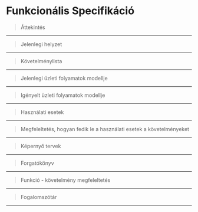 # Funkcionális Specifikáció
>Áttekintés
---


>Jelenlegi helyzet
---


>Követelménylista
---


>Jelenlegi üzleti folyamatok modellje
---


>Igényelt üzleti folyamatok modellje
---


>Használati esetek
---


>Megfeleltetés, hogyan fedik le a használati esetek a követelményeket
---


>Képernyő tervek
---


>Forgatókönyv
---


>Funkció - követelmény megfeleltetés
---


>Fogalomszótár
---
